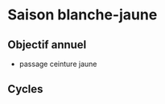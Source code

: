 # Saison blanche-jaune

## Objectif annuel 
- passage ceinture jaune

## Cycles

```{tableofcontents}
```